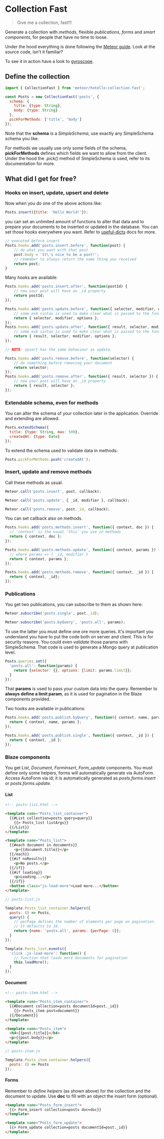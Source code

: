 # Collection Fast

> Give me a collection, fast!!!

Generate a collection with *methods*, flexible *publications*, *forms* and *smart components*, for people that have no time to loose.

Under the hood everything is done following the [Meteor guide](https://guide.meteor.com/). Look at the source code, isn't it familiar?

To see it in action have a look to [gyroscope](https://github.com/hotello/gyroscope).
## Define the collection
```js
import { CollectionFast } from 'meteor/hotello:collection-fast';

const Posts = new CollectionFast('posts', {
  schema: {
    title: {type: String},
    body: {type: String}
  },
  pickForMethods: ['title', 'body']
});
```
Note that the **schema** is a *SimpleSchema*, use exactly any SimpleSchema schema you like.

For methods we usually use only some fields of the schema, **pickForMethods** defines which fields we want to allow from the client.
Under the hood the *.pick()* method of SimpleSchema is used, refer to its documentation for more.
## What did I get for free?
### Hooks on insert, update, upsert and delete
Now when you do one of the above actions like:
```js
Posts.insert({title: 'Hello World!'});
```
you can set an unlimited amount of functions to alter that data and to prepare your documents to be inserted or updated in the database. You can set those hooks everywhere you want. Refer to [useful-dicts](https://github.com/hotello/useful-dicts) docs for more.
```js
// executed before insert
Posts.hooks.add('posts.insert.before', function(post) {
	// do what you want with that post
	post.body = 'It\'s nice to be a post!';
	// remember to always return the same thing you received
	return post;
}
```
Many hooks are available:
```js
Posts.hooks.add('posts.insert.after', function(postId) {
	// now your post will have an _id property
	return postId;
});

Posts.hooks.add('posts.update.before', function({ selector, modifier, options }) {
	// some es6 sintax is used to make clear what is passed to the function
	return { selector, modifier, options };
});
Posts.hooks.add('posts.update.after', function({ result, selector, modifier, options }) {
	// some es6 sintax is used to make clear what is passed to the function
	return { result, selector, modifier, options };
});

// NOTE: upsert has the same behaviour as update.

Posts.hooks.add('posts.remove.before', function(selector) {
	// do something before removing your document
	return selector;
});
Posts.hooks.add('posts.remove.after', function({ result, selector }) {
	// now your post will have an _id property
	return { result, selector };
});
```
### Extendable schema, even for methods
You can alter the schema of your collection later in the application. Override and extending are allowed.
```js
Posts.extendSchema({
  title: {type: String, max: 500},
  createdAt: {type: Date}
});
```
To extend the schema used to validate data in methods:
```js
Posts.pickForMethods.push('createdAt');
```
### Insert, update and remove methods
Call these methods as usual.
```js
Meteor.call('posts.insert', post, callback);

Meteor.call('posts.update', { _id, modifier }, callback);

Meteor.call('posts.remove', post._id, callback);
```
You can set callback also on methods.
```js
Posts.hooks.add('posts.methods.insert', function({ context, doc }) {
  // 'context' is the usual 'this' you use in methods
  return { context, doc };
});

Posts.hooks.add('posts.methods.update', function({ context, params }) {
  // where params => { _id, modifier }
  return { context, params };
});

Posts.hooks.add('posts.methods.remove', function({ context, _id }) {
  return { context, _id};
});
```
### Publications
You get two publications, you can subscribe to them as shown here:
```js
Meteor.subscribe('posts.single', post._id);

Meteor.subscribe('posts.byQuery', 'posts.all', params);
```
To use the latter you must define one ore more queries. It's important you understand you have to put the code both on server and client. This is for security reasons. You could even *validate* those params with SimpleSchema. That code is used to generate a Mongo query at publication level.
```js
Posts.queries.set({
  'posts.all': function(params) {
    return {selector: {}, options: {limit: params.limit}};
  }
});
```
That **params** is used to pass your custom data into the query. Remember to **always define a limit param**, as it is used for pagination in the Blaze components provided.

Two hooks are available in publications:
```js
Posts.hooks.add('posts.publish.byQuery', function({ context, name, params }) {
  return { context, name, params };
});

Posts.hooks.add('posts.publish.single', function({ context, _id }) {
  return { context, _id };
});
```
### Blaze components
You get *List*, *Document*, *Forminsert*, *Form_update* components. You must define only some helpers, forms will automatically generate via AutoForm. Access AutoForm via id; it is automatically generated as *posts.forms.insert* or *posts.forms.update*.
#### List
```html
<!-- posts-list.html -->

<template name="Posts_list_container">
  {{#List collection=posts query=query}}
    {{> Posts_list listArgs}}
  {{/List}}
</template>

<template name="Posts_list">
  {{#each document in documents}}
    <p>{{document.title}}</p>
  {{/each}}
  {{#if noResults}}
    <p>No posts.</p>
  {{/if}}
  {{#if loading}}
    <p>Loading...</p>
  {{/if}}
  <button class="js-load-more">Load more...</button>
</template>
```
```js
// posts-list.js

Template.Posts_list_container.helpers({
  posts: () => Posts,
  query() {
    // perPage defines the number of elements per page on pagination.
    // It defaults to 10.
    return {name: 'posts.all', params: {perPage: 5}};
  }
});

Template.Posts_list.events({
  'click .js-load-more': function() {
    // function that loads more documents for pagination
    this.loadMore();
  }
});
```
#### Document
```html
<!-- posts-item.html -->

<template name="Posts_item_container">
  {{#Document collection=posts documentId=post._id}}
    {{> Posts_item post=document}}
  {{/Document}}
</template>

<template name="Posts_item">
  <h4>{{post.title}}</h4>
  <p>{{post.body}}</p>
</template>
```
```js
// posts-item.js

Template.Posts_item_container.helpers({
  posts: () => Posts
});
```
#### Forms
Remember to *define helpers* (as shown above) for the collection and the document to update.
Use **doc** to fill with an object the insert form (optional).
```html
<template name="Posts_form_insert">
  {{> Form_insert collection=posts doc=doc}}
</template>

<template name="Posts_form_update">
  {{> Form_update collection=posts documentId=post._id}}
</template>
```
